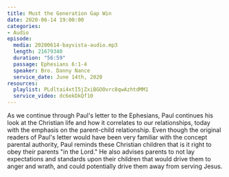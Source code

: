```yaml
---
title: Must the Generation Gap Win
date: 2020-06-14 19:00:00
categories:
- Audio
episode:
  media: 20200614-bayvista-audio.mp3
  length: 21679340
  duration: "56:59"
  passage: Ephesians 6:1-4
  speaker: Bro. Danny Nance
  service_date: June 14th, 2020
resources:
  playlist: PLdltai4xtI5jZxiBGOOvrc8qwAzhtdMM1
  service_video: dc6ekDkQf10
---
```

As we continue through Paul's letter to the Ephesians, Paul continues his look at the Christian life and how it correlates to our relationships, today with the emphasis on the parent-child relationship.  Even though the original readers of Paul's letter would have been very familiar with the concept parental authority, Paul reminds these Christian children that is it right to obey their parents "in the Lord." He also advises parents to not lay expectations and standards upon their children that would drive them to anger and wrath, and could potentially drive them away from serving Jesus. 